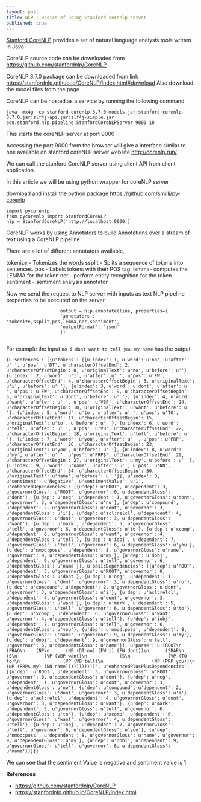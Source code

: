 ```yaml
---
layout: post
title: NLP : Basics of using Stanford corenlp server
published: true
---
```



[Stanford CoreNLP](https://stanfordnlp.github.io/CoreNLP/index.html) provides a set of natural language analysis tools written in Java

CoreNLP source code can be downloaded from https://github.com/stanfordnlp/CoreNLP

CoreNLP 3.7.0 package can be downloaded from link https://stanfordnlp.github.io/CoreNLP/index.html#download
Also download the model files from the page

CoreNLP can be hosted as a service by running the following command

```
java -mx4g -cp stanford-corenlp-3.7.0-models.jar:stanford-corenlp-3.7.0.jar:slf4j-api.jar:slf4j-simple.jar edu.stanford.nlp.pipeline.StanfordCoreNLPServer 9000 10
```

This starts the coreNLP server at port 9000

Accessing the port 9000 from the browser will give a interface similar to one available on stanford coreNLP
server website http://corenlp.run/

We can call the stanford CoreNLP server using client API from client application.

In this article we will be using python wrapper for coreNLP server

download and install the python package https://github.com/smilli/py-corenlp

```
import pycorenlp
from pycorenlp import StanfordCoreNLP
nlp = StanfordCoreNLP('http://localhost:9000')

```

CoreNLP works by using Annotators to build Annotations over a stream of text using a CoreNLP pipeline

There are a lot of different annotators available,

tokenize - Tokenizes the words
ssplit - Splits a sequence of tokens into sentences.
pos - Labels tokens with their POS tag.
lemma- computes the LEMMA for the token
ner - perform entity recognition for the token
sentiment - sentiment analysis annotator

Now we send the request to NLP server with inputs as text NLP pipeline properties to be executed on the server

```
                    output = nlp.annotate(line, properties={
                    'annotators': 'tokenize,ssplit,pos,lemma,ner,sentiment',
                    'outputFormat': 'json'
                    })
										
```

For example  the input `no i dont want to tell you my name` has the output

```
{u'sentences': [{u'tokens': [{u'index': 1, u'word': u'no', u'after': u' ', u'pos': u'DT', u'characterOffsetEnd': 2, u'characterOffsetBegin': 0, u'originalText': u'no', u'before': u''}, {u'index': 2, u'word': u'i', u'after': u' ', u'pos': u'FW', u'characterOffsetEnd': 4, u'characterOffsetBegin': 3, u'originalText': u'i', u'before': u' '}, {u'index': 3, u'word': u'dont', u'after': u' ', u'pos': u'FW', u'characterOffsetEnd': 9, u'characterOffsetBegin': 5, u'originalText': u'dont', u'before': u' '}, {u'index': 4, u'word': u'want', u'after': u' ', u'pos': u'VBP', u'characterOffsetEnd': 14, u'characterOffsetBegin': 10, u'originalText': u'want', u'before': u' '}, {u'index': 5, u'word': u'to', u'after': u' ', u'pos': u'TO', u'characterOffsetEnd': 17, u'characterOffsetBegin': 15, u'originalText': u'to', u'before': u' '}, {u'index': 6, u'word': u'tell', u'after': u' ', u'pos': u'VB', u'characterOffsetEnd': 22, u'characterOffsetBegin': 18, u'originalText': u'tell', u'before': u' '}, {u'index': 7, u'word': u'you', u'after': u' ', u'pos': u'PRP', u'characterOffsetEnd': 26, u'characterOffsetBegin': 23, u'originalText': u'you', u'before': u' '}, {u'index': 8, u'word': u'my', u'after': u' ', u'pos': u'PRP$', u'characterOffsetEnd': 29, u'characterOffsetBegin': 27, u'originalText': u'my', u'before': u' '}, {u'index': 9, u'word': u'name', u'after': u'', u'pos': u'NN', u'characterOffsetEnd': 34, u'characterOffsetBegin': 30, u'originalText': u'name', u'before': u' '}], u'index': 0, u'sentiment': u'Negative', u'sentimentValue': u'1', u'enhancedDependencies': [{u'dep': u'ROOT', u'dependent': 3, u'governorGloss': u'ROOT', u'governor': 0, u'dependentGloss': u'dont'}, {u'dep': u'neg', u'dependent': 1, u'governorGloss': u'dont', u'governor': 3, u'dependentGloss': u'no'}, {u'dep': u'compound', u'dependent': 2, u'governorGloss': u'dont', u'governor': 3, u'dependentGloss': u'i'}, {u'dep': u'acl:relcl', u'dependent': 4, u'governorGloss': u'dont', u'governor': 3, u'dependentGloss': u'want'}, {u'dep': u'mark', u'dependent': 5, u'governorGloss': u'tell', u'governor': 6, u'dependentGloss': u'to'}, {u'dep': u'xcomp', u'dependent': 6, u'governorGloss': u'want', u'governor': 4, u'dependentGloss': u'tell'}, {u'dep': u'iobj', u'dependent': 7, u'governorGloss': u'tell', u'governor': 6, u'dependentGloss': u'you'}, {u'dep': u'nmod:poss', u'dependent': 8, u'governorGloss': u'name', u'governor': 9, u'dependentGloss': u'my'}, {u'dep': u'dobj', u'dependent': 9, u'governorGloss': u'tell', u'governor': 6, u'dependentGloss': u'name'}], u'basicDependencies': [{u'dep': u'ROOT', u'dependent': 3, u'governorGloss': u'ROOT', u'governor': 0, u'dependentGloss': u'dont'}, {u'dep': u'neg', u'dependent': 1, u'governorGloss': u'dont', u'governor': 3, u'dependentGloss': u'no'}, {u'dep': u'compound', u'dependent': 2, u'governorGloss': u'dont', u'governor': 3, u'dependentGloss': u'i'}, {u'dep': u'acl:relcl', u'dependent': 4, u'governorGloss': u'dont', u'governor': 3, u'dependentGloss': u'want'}, {u'dep': u'mark', u'dependent': 5, u'governorGloss': u'tell', u'governor': 6, u'dependentGloss': u'to'}, {u'dep': u'xcomp', u'dependent': 6, u'governorGloss': u'want', u'governor': 4, u'dependentGloss': u'tell'}, {u'dep': u'iobj', u'dependent': 7, u'governorGloss': u'tell', u'governor': 6, u'dependentGloss': u'you'}, {u'dep': u'nmod:poss', u'dependent': 8, u'governorGloss': u'name', u'governor': 9, u'dependentGloss': u'my'}, {u'dep': u'dobj', u'dependent': 9, u'governorGloss': u'tell', u'governor': 6, u'dependentGloss': u'name'}], u'parse': u'(ROOT\n  (FRAG\n    (NP\n      (NP (DT no) (FW i) (FW dont))\n      (SBAR\n        (S\n          (VP (VBP want)\n            (S\n              (VP (TO to)\n                (VP (VB tell)\n                  (NP (PRP you))\n                  (NP (PRP$ my) (NN name)))))))))))', u'enhancedPlusPlusDependencies': [{u'dep': u'ROOT', u'dependent': 3, u'governorGloss': u'ROOT', u'governor': 0, u'dependentGloss': u'dont'}, {u'dep': u'neg', u'dependent': 1, u'governorGloss': u'dont', u'governor': 3, u'dependentGloss': u'no'}, {u'dep': u'compound', u'dependent': 2, u'governorGloss': u'dont', u'governor': 3, u'dependentGloss': u'i'}, {u'dep': u'acl:relcl', u'dependent': 4, u'governorGloss': u'dont', u'governor': 3, u'dependentGloss': u'want'}, {u'dep': u'mark', u'dependent': 5, u'governorGloss': u'tell', u'governor': 6, u'dependentGloss': u'to'}, {u'dep': u'xcomp', u'dependent': 6, u'governorGloss': u'want', u'governor': 4, u'dependentGloss': u'tell'}, {u'dep': u'iobj', u'dependent': 7, u'governorGloss': u'tell', u'governor': 6, u'dependentGloss': u'you'}, {u'dep': u'nmod:poss', u'dependent': 8, u'governorGloss': u'name', u'governor': 9, u'dependentGloss': u'my'}, {u'dep': u'dobj', u'dependent': 9, u'governorGloss': u'tell', u'governor': 6, u'dependentGloss': u'name'}]}]}
```

We can see that the sentiment Value is negative and sentiment value is 1


**References**
- https://github.com/stanfordnlp/CoreNLP
- https://stanfordnlp.github.io/CoreNLP/index.html
